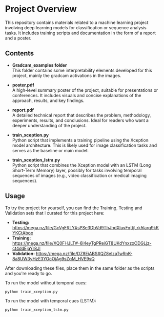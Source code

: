 # Project Overview

This repository contains materials related to a machine learning project involving deep learning models for classification or sequence analysis tasks. It includes training scripts and documentation in the form of a report and a poster.

## Contents

- **Gradcam_examples folder**  
  This folder contains some interpretability elements developed for this project, mainly the gradcam activations in the images.

- **poster.pdf**  
  A high-level summary poster of the project, suitable for presentations or conferences. It includes visuals and concise explanations of the approach, results, and key findings.

- **report.pdf**  
  A detailed technical report that describes the problem, methodology, experiments, results, and conclusions. Ideal for readers who want a deeper understanding of the project.

- **train_xception.py**  
  Python script that implements a training pipeline using the Xception model architecture. This is likely used for image classification tasks and serves as the baseline or main model.

- **train_xception_lstm.py**  
  Python script that combines the Xception model with an LSTM (Long Short-Term Memory) layer, possibly for tasks involving temporal sequences of images (e.g., video classification or medical imaging sequences).

## Usage
To try the project for yourself, you can find the Training, Testing and Validation sets that I curated for this project here:
- **Testing:** https://mega.nz/file/GcVgFRLY#sPSe3DbVd9ThJhdXluvFqttjLrk5Iarq9kKYKCtAboo
- **Training:** https://mega.nz/file/XQ0FHJLT#-6I4eyTgPReiGT8UKdYnxzxODGLjz-ct4ddEjaYr8JI
- **Validation:** https://mega.nz/file/DZ8EiABS#QZ8elzaTwRnK-8a8UW3yHzE3YOcOjAg9sZqM_HVE9sQ

After downloading these files, place them in the same folder as the scripts and you're ready to go.

To run the model without temporal cues:
```bash
python train_xception.py
```
To run the model with temporal cues (LSTM):

```bash
python train_xception_lstm.py
